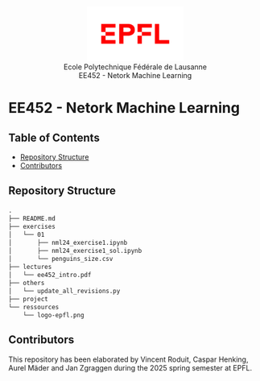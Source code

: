 <div align="center">
<img src="./resources/logo-epfl.png" alt="Example Image" width="192" height="108">
</div>

<div align="center">
Ecole Polytechnique Fédérale de Lausanne
</div> 
<div align="center">
EE452 - Netork Machine Learning
</div> 

# EE452 - Netork Machine Learning

## Table of Contents

- [Repository Structure](#repository-structure)
- [Contributors](#contributors)

## Repository Structure
```
.
├── README.md
├── exercises
│   └── 01
│       ├── nml24_exercise1.ipynb
│       ├── nml24_exercise1_sol.ipynb
│       └── penguins_size.csv
├── lectures
│   └── ee452_intro.pdf
├── others
│   └── update_all_revisions.py
├── project
└── ressources
    └── logo-epfl.png
```
## Contributors
This repository has been elaborated by Vincent Roduit, Caspar Henking, Aurel Mäder and Jan Zgraggen during the 2025 spring semester at EPFL.
